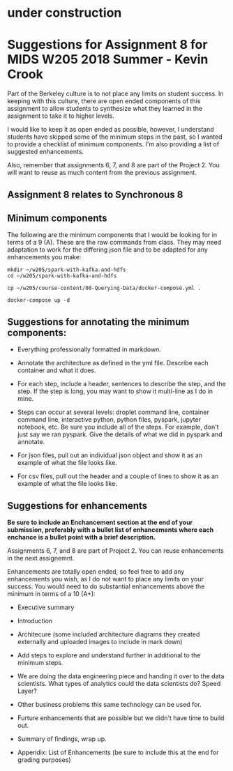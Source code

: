 # under construction

# Suggestions for Assignment 8 for MIDS W205 2018 Summer - Kevin Crook

Part of the Berkeley culture is to not place any limits on student success.  In keeping with this culture, there are open ended components of this assignment to allow students to synthesize what they learned in the assignment to take it to higher levels.  

I would like to keep it as open ended as possible, however, I understand students have skipped some of the minimum steps in the past, so I wanted to provide a checklist of minimum components. I'm also providing a list of suggested enhancements.

Also, remember that assignments 6, 7, and 8 are part of the Project 2.  You will want to reuse as much content from the previous assignment.  

## Assignment 8 relates to Synchronous 8

## Minimum components

The following are the minimum components that I would be looking for in terms of a 9 (A).  These are the raw commands from class.  They may need adaptation to work for the differing json file and to be adapted for any enhancements you make:

```
mkdir ~/w205/spark-with-kafka-and-hdfs
cd ~/w205/spark-with-kafka-and-hdfs
```
```
cp ~/w205/course-content/08-Querying-Data/docker-compose.yml .
```
```
docker-compose up -d
```



## Suggestions for annotating the minimum components:

* Everything professionally formatted in markdown.

* Annotate the architecture as defined in the yml file.  Describe each container and what it does.

* For each step, include a header, sentences to describe the step, and the step.  If the step is long, you may want to show it multi-line as I do in mine.

* Steps can occur at several levels: droplet command line, container command line, interactive python, python files, pyspark, jupyter notebook, etc.  Be sure you include all of the steps.  For example, don't just say we ran pyspark.  Give the details of what we did in pyspark and annotate. 

* For json files, pull out an individual json object and show it as an example of what the file looks like.

* For csv files, pull out the header and a couple of lines to show it as an example of what the file looks like.

## Suggestions for enhancements

**Be sure to include an Enchancement section at the end of your submission, preferably with a bullet list of enhancements where each enchance is a bullet point with a brief description.**

Assignments 6, 7, and 8 are part of Project 2.  You can reuse enhancements in the next assignemnt.

Enhancements are totally open ended, so feel free to add any enhancements you wish, as I do not want to place any limits on your success.  You would need to do substantial enhancements above the minimum in terms of a 10 (A+):

* Executive summary

* Introduction

* Architecure (some included architecture diagrams they created externally and uploaded images to include in mark down)

* Add steps to explore and understand further in additional to the minimum steps.

* We are doing the data engineering piece and handing it over to the data scientists.  What types of analytics could the data scientists do?  Speed Layer?  

* Other business problems this same technology can be used for.

* Furture enhancements that are possible but we didn't have time to build out.

* Summary of findings, wrap up.

* Appendix: List of Enhancements (be sure to include this at the end for grading purposes)
